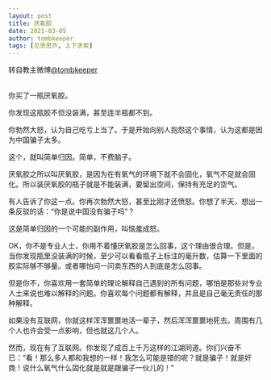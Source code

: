 ```yaml
---
layout: post
title: 厌氧胶
date: 2021-03-05
author: tombkeeper
tags: [见贤思齐, 上下求索]
---
```


 转自教主微博[@tombkeeper](https://weibo.com/1401527553/K4LAghg65)

<!--- more --->

<br/>你买了一瓶厌氧胶。

你发现这瓶胶不但没装满，甚至连半瓶都不到。

你勃然大怒，认为自己吃亏上当了。于是开始向别人抱怨这个事情，认为这都是因为中国骗子太多。

这个，就叫简单归因。简单，不费脑子。

厌氧胶之所以叫厌氧胶，是因为在有氧气的环境下就不会固化，氧气不足就会固化。所以装厌氧胶的瓶子就是不能装满，要留出空间，保持有充足的空气。

有人告诉了你这一点。你再次勃然大怒，甚至比刚才还愤怒。你想了半天，想出一条反驳的话：“你是说中国没有骗子吗”？

这是简单归因的一个可能的副作用，叫恼羞成怒。

OK，你不是专业人士，你用不着懂厌氧胶是怎么回事，这个理由很合理。但是，当你发现瓶里没装满的时候，至少可以看看瓶子上标注的毫升数，估算一下里面的胶实际够不够量。或者哪怕问一问卖东西的人到底是怎么回事。

但是你不，你喜欢用一套简单的理论解释自己遇到的所有问题，哪怕是那些对专业人士来说也难以解释的问题。你喜欢每个问题都有解释，并且是自己毫无责任的那种解释。

如果没有互联网，你就这样浑浑噩噩地活一辈子，然后浑浑噩噩地死去。周围有几个人也许会受一点影响，但也就这几个人。

然而，现在有了互联网。你发现了成百上千万这样的江湖同道。你们兴奋不已：“看！那么多人都和我想的一样！我怎么可能是错的呢？就是骗子！就是奸商！说什么氧气什么固化就是就是跟骗子一伙儿的！”